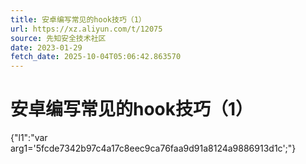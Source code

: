 ```yaml
---
title: 安卓编写常见的hook技巧（1）
url: https://xz.aliyun.com/t/12075
source: 先知安全技术社区
date: 2023-01-29
fetch_date: 2025-10-04T05:06:42.863570
---
```


# 安卓编写常见的hook技巧（1）

{"l1":"var arg1='5fcde7342b97c4a17c8eec9ca76faa9d91a8124a9886913d1c';"}